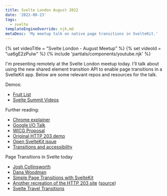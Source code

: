 ```yaml
---
title: Svelte London August 2022
date: '2022-08-23'
tags:
  - svelte
templateEngineOverride: njk,md
metaDesc: 'My meetup talk on native page transitions in SvelteKit.'
---
```


{% set videoTitle = "Svelte London - August Meetup" %}
{% set videoId = "ua6gE2zPulw" %}
{% include 'partials/components/youtube.njk' %}

I'm presenting remotely at the Svelte London meetup today. I'll talk about using the new shared element transition API to enable page transitions in a SvelteKit app. Below are some relevant repos and resources for the talk.

Demos:

- [Fruit List](https://github.com/geoffrich/sveltekit-shared-element-transitions)
- [Svelte Summit Videos](https://github.com/geoffrich/http-203-svelte)

Further reading:

- [Chrome explainer](https://developer.chrome.com/blog/shared-element-transitions-for-spas/)
- [Google I/O Talk](https://youtu.be/JCJUPJ_zDQ4)
- [WICG Proposal](https://github.com/WICG/shared-element-transitions)
- [Original HTTP 203 demo](https://http203-playlist.netlify.app/)
- [Open SvelteKit issue](https://github.com/sveltejs/kit/issues/5689)
- [Transitions and accessibility](/posts/svelte-summit-2021/)

Page Transitions in Svelte today

- [Josh Collinsworth](https://joshcollinsworth.com/blog/build-static-sveltekit-markdown-blog#implement-page-transitions)
- [Dana Woodman](https://twitter.com/DanaWoodman/status/1559610048334049280)
- [Simple Page Transitions with SvelteKit](https://dev.to/evanwinter/page-transitions-with-svelte-kit-35o6)
- [Another recreation of the HTTP 203 site](https://twitter.com/bfanger/status/1528310176918519809) ([source](https://github.com/bfanger/page-transitions-in-svelte))
- [Svelte Travel Transitions](https://github.com/pngwn/svelte-travel-transitions/)
